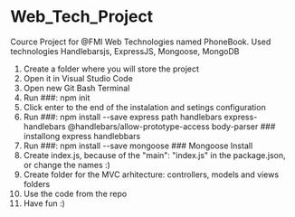 # Web_Tech_Project
Cource Project for @FMI Web Technologies named PhoneBook. Used technologies Handlebarsjs, ExpressJS, Mongoose, MongoDB

1. Create a folder where you will store the project
2. Open it in Visual Studio Code
3. Open new Git Bash Terminal
4. Run ###: npm init
5. Click enter to the end of the instalation and setings configuration
6. Run ###: npm install --save express path handlebars express-handlebars @handlebars/allow-prototype-access body-parser ### installong express handlebbars
7. Run ###: npm install --save mongoose ### Mongoose Install
8. Create index.js, because of the "main": "index.js" in the package.json, or change the names :)
9. Create folder for the MVC arhitecture: controllers, models and views folders
10. Use the code from the repo
11. Have fun :)